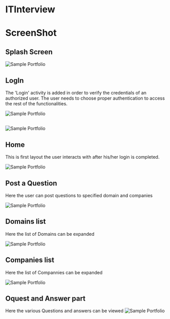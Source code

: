 # ITInterview

# ScreenShot

## Splash Screen
 ![Sample Portfolio](https://github.com/Arpanjparasar/ITInterview/blob/master/Screenshots/Screenshot_20181120-103310_portrait.png)

## LogIn
The 'Login' activity is added in order to verify the credentials of an authorized user. The user needs to choose proper
authentication to access the rest of the functionalities.

 ![Sample Portfolio](https://github.com/Arpanjparasar/ITInterview/blob/master/Screenshots/Screenshot_20181120-104709_portrait.png)

## 
 ![Sample Portfolio](https://github.com/Rocktim53/JOB-portal/blob/master/screenshots/screenshot/Addition_Information.png)

## Home
 This is first layout the user interacts with after his/her login is completed.
 
 ![Sample Portfolio](https://github.com/Arpanjparasar/ITInterview/blob/master/Screenshots/Screenshot_20181120-103317_portrait.png)


## Post a Question
Here the user can post questions to specified domain and companies

 ![Sample Portfolio](https://github.com/Arpanjparasar/ITInterview/blob/master/Screenshots/Screenshot_20181120-103401_portrait.png)
 
 ## Domains list
Here the list of Domains can be expanded

 ![Sample Portfolio](https://github.com/Arpanjparasar/ITInterview/blob/master/Screenshots/Screenshot_20181120-103414_portrait.png)
 
  ## Companies list
Here the list of Compannies can be expanded

 ![Sample Portfolio](https://github.com/Arpanjparasar/ITInterview/blob/master/Screenshots/Screenshot_20181120-103431_portrait.png)


  ## Oquest and Answer part
Here the various Questions and answers can be viewed
 ![Sample Portfolio](https://github.com/Arpanjparasar/ITInterview/blob/master/Screenshots/Screenshot_20181120-103438_portrait.png)

